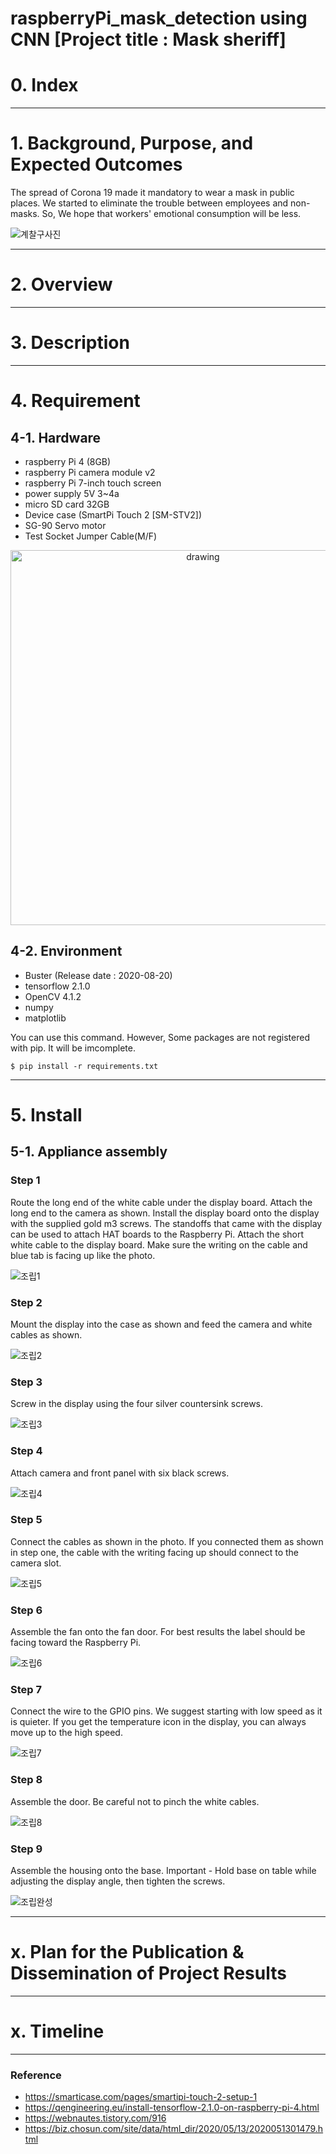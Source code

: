 # raspberryPi_mask_detection using CNN [Project title : Mask sheriff]


# 0. Index

------
# 1. Background, Purpose, and Expected Outcomes
The spread of Corona 19 made it mandatory to wear a mask in public places.
We started to eliminate the trouble between employees and non-masks.
So, We hope that workers' emotional consumption will be less.

![계찰구사진](https://user-images.githubusercontent.com/57394605/97212004-2b93b100-1803-11eb-82e7-813d1f0659eb.png)

------
# 2. Overview


------
# 3. Description


------
# 4. Requirement
## 4-1. Hardware
* raspberry Pi 4 (8GB)
* raspberry Pi camera module v2
* raspberry Pi 7-inch touch screen
* power supply 5V 3~4a
* micro SD card 32GB
* Device case (SmartPi Touch 2 [SM-STV2])
* SG-90 Servo motor
* Test Socket Jumper Cable(M/F)

<center><img src="https://user-images.githubusercontent.com/57394605/97400188-05b8fa00-1932-11eb-900d-9abb1ab4906f.png" alt="drawing" width="600"/></center>


## 4-2. Environment
* Buster (Release date : 2020-08-20)
* tensorflow 2.1.0
* OpenCV 4.1.2
* numpy
* matplotlib
  
You can use this command. However, Some packages are not registered with pip. It will be imcomplete.

    $ pip install -r requirements.txt
   
------
# 5. Install
## 5-1. Appliance assembly

### Step 1

Route the long end of the white cable under the display board. Attach the long end to the camera as shown. Install the display board onto the display with the supplied gold m3 screws. The standoffs that came with the display can be used to attach HAT boards to the Raspberry Pi.  Attach the short white cable to the display board. Make sure the writing on the cable and blue tab is facing up like the photo.

![조립1](https://user-images.githubusercontent.com/57394605/97401836-e2437e80-1934-11eb-94ea-50b6a93bbe97.png)

### Step 2

Mount the display into the case as shown and feed the camera and white cables as shown.

![조립2](https://user-images.githubusercontent.com/57394605/97401845-e66f9c00-1934-11eb-837e-f6ae1d85c696.png)

### Step 3

Screw in the display using the four silver countersink screws.

![조립3](https://user-images.githubusercontent.com/57394605/97401859-eb345000-1934-11eb-8094-2719725d116d.png)

### Step 4

Attach camera and front panel with six black screws.

![조립4](https://user-images.githubusercontent.com/57394605/97401863-ec657d00-1934-11eb-9d0d-0157de7cefeb.png)

### Step 5

Connect the cables as shown in the photo. If you connected them as shown in step one, the cable with the writing facing up should connect to the camera slot.

![조립5](https://user-images.githubusercontent.com/57394605/97401864-ecfe1380-1934-11eb-9c57-002fc957a4f5.png)

### Step 6

Assemble the fan onto the fan door. For best results the label should be facing toward the Raspberry Pi.

![조립6](https://user-images.githubusercontent.com/57394605/97401865-ed96aa00-1934-11eb-8204-21068c926576.png)

### Step 7

Connect the wire to the GPIO pins. We suggest starting with low speed as it is quieter. If you get the temperature icon in the display, you can always move up to the high speed.

![조립7](https://user-images.githubusercontent.com/57394605/97401867-eec7d700-1934-11eb-8745-4cd1cbe1ae85.png)

### Step 8

Assemble the door. Be careful not to pinch the white cables.

![조립8](https://user-images.githubusercontent.com/57394605/97401869-eec7d700-1934-11eb-8bf3-03ae857a07cc.png)

### Step 9

Assemble the housing onto the base. Important - Hold base on table while adjusting the display angle, then tighten the screws.

![조립완성](https://user-images.githubusercontent.com/57394605/97403769-5df2fa80-1938-11eb-9955-6c6a8ef39284.png)

------
# x. Plan for the Publication & Dissemination of Project Results

------
# x. Timeline



--------
### Reference
* https://smarticase.com/pages/smartipi-touch-2-setup-1
* https://qengineering.eu/install-tensorflow-2.1.0-on-raspberry-pi-4.html
* https://webnautes.tistory.com/916
* https://biz.chosun.com/site/data/html_dir/2020/05/13/2020051301479.html
